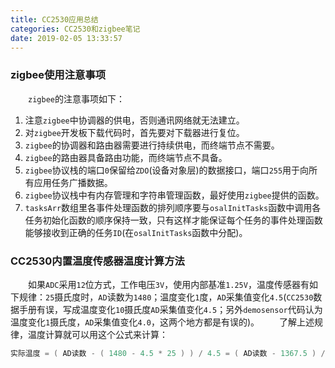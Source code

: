 ```yaml
---
title: CC2530应用总结
categories: CC2530和zigbee笔记
date: 2019-02-05 13:33:57
---
```

### zigbee使用注意事项

&emsp;&emsp;`zigbee`的注意事项如下：<!--more-->

1. 注意`zigbee`中协调器的供电，否则通讯网络就无法建立。
2. 对`zigbee`开发板下载代码时，首先要对下载器进行复位。
3. `zigbee`的协调器和路由器需要进行持续供电，而终端节点不需要。
4. `zigbee`的路由器具备路由功能，而终端节点不具备。
5. `zigbee`协议栈的端口`0`保留给`ZDO`(设备对象层)的数据接口，端口`255`用于向所有应用任务广播数据。
6. `zigbee`协议栈中有内存管理和字符串管理函数，最好使用`zigbee`提供的函数。
7. `tasksArr`数组里各事件处理函数的排列顺序要与`osalInitTasks`函数中调用各任务初始化函数的顺序保持一致，只有这样才能保证每个任务的事件处理函数能够接收到正确的任务`ID`(在`osalInitTasks`函数中分配)。

### CC2530内置温度传感器温度计算方法

&emsp;&emsp;如果`ADC`采用`12`位方式，工作电压`3V`，使用内部基准`1.25V`，温度传感器有如下规律：`25`摄氏度时，`AD`读数为`1480`；温度变化`1`度，`AD`采集值变化`4.5`(`CC2530`数据手册有误，写成温度变化`10`摄氏度`AD`采集值变化`4.5`；另外`demosensor`代码认为温度变化`1`摄氏度，`AD`采集值变化`4.0`，这两个地方都是有误的)。
&emsp;&emsp;了解上述规律，温度计算就可以用这个公式来计算：

``` cpp
实际温度 = ( AD读数 - ( 1480 - 4.5 * 25 ) ) / 4.5 = ( AD读数 - 1367.5 ) / 4.5
```